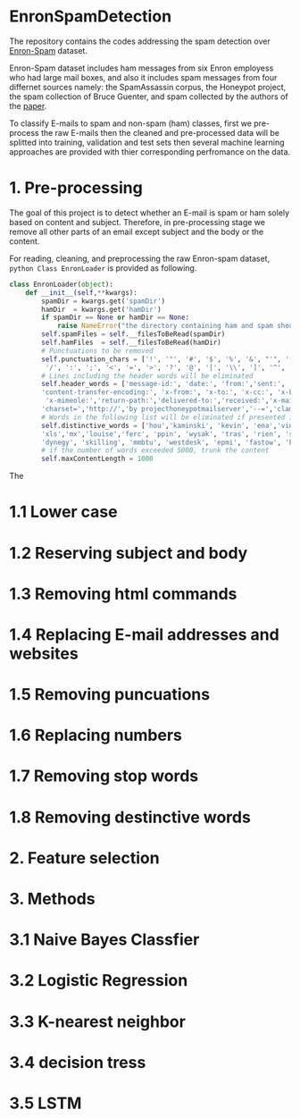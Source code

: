 # EnronSpamDetection

The repository contains the codes addressing the spam detection over [Enron-Spam](http://www2.isprs.org/commissions/comm3/wg4/2d-sem-label-vaihingen.html) dataset.

Enron-Spam dataset includes ham messages from six Enron employess who had large mail boxes, and also it includes spam messages from four differnet sources namely: the SpamAssassin corpus, the Honeypot project, the spam collection of Bruce Guenter, and spam collected by the authors of the [paper](http://www2.aueb.gr/users/ion/docs/ceas2006_paper.pdf).

To classify E-mails to spam and non-spam (ham) classes, first we pre-process the raw E-mails then the cleaned and pre-processed data will be splitted into training, validation and test sets then several machine learning approaches are provided with thier corresponding perfromance on the data.


# 1. Pre-processing


The goal of this project is to detect whether an E-mail is spam or ham solely based on content and subject.
Therefore, in pre-processing stage we remove all other parts of an email except subject and the body or the content.

For reading, cleaning, and preprocessing the raw Enron-spam dataset, ```python Class EnronLoader``` is provided as following.



```python
class EnronLoader(object):
	def __init__(self,**kwargs):
		spamDir = kwargs.get('spamDir')
		hamDir  = kwargs.get('hamDir')
		if spamDir == None or hamDir == None:
			raise NameError("the directory containing ham and spam should be provided")
		self.spamFiles = self.__filesToBeRead(spamDir)
		self.hamFiles  = self.__filesToBeRead(hamDir)
		# Punctuations to be removed
		self.punctuation_chars = ['!', '"', '#', '$', '%', '&', "'", '(', ')', '*', '+', ',', '-', '.',\
		 '/', ':', ';', '<', '=', '>', '?', '@', '[', '\\', ']', '^', '_', '`', '{', '|', '}', '~']
		# Lines including the header words will be eliminated
		self.header_words = ['message-id:', 'date:', 'from:','sent:', 'to:','cc:','bcc', 'mime-version:', 'content-type:', \
		'content-transfer-encoding:', 'x-from:', 'x-to:', 'x-cc:', 'x-bcc:', 'x-origin:', 'x-filename:', 'x-priority:', 'x-msmail-priority:',\
		 'x-mimeole:','return-path:','delivered-to:','received:','x-mailer:','thread-index:','content-class:','x-mimeole:','x-originalarrivaltime:',\
		'charset=','http://','by projecthoneypotmailserver','--=','clamdscan:','error:','alias:','=_nextpart_','href=','src=','size=','type=']
		# Words in the following list will be eliminated if presented in data to avoid words which are only presented in one class (ham or spam) (distinctive words) 
		self.distinctive_words = ['hou','kaminski', 'kevin', 'ena','vince', 'enron','stinson','shirley','squirrelmail','ect','smtp','mime','gif',\
		'xls','mx','louise','ferc',	'ppin', 'wysak', 'tras', 'rien', 'saf', 'photoshop', 'viagra', 'cialis', 'xual', 'voip',\
		'dynegy', 'skilling', 'mmbtu', 'westdesk', 'epmi', 'fastow', 'bloomberg']
		# if the number of words exceeded 5000, trunk the content
		self.maxContentLength = 1000
```




The 


# 1.1 Lower case

# 1.2 Reserving subject and body

# 1.3 Removing html commands

# 1.4 Replacing E-mail addresses and websites

# 1.5 Removing puncuations

# 1.6 Replacing numbers

# 1.7 Removing stop words

# 1.8 Removing destinctive words


# 2. Feature selection

# 3. Methods


# 3.1 Naive Bayes Classfier

# 3.2 Logistic Regression

# 3.3 K-nearest neighbor

# 3.4 decision tress

# 3.5 LSTM







